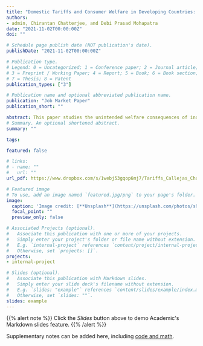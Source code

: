 ```yaml
---
title: "Domestic Tariffs and Consumer Welfare in Developing Countries: Evidence from India"
authors:
- admin, Chirantan Chatterjee, and Debi Prasad Mohapatra
date: "2021-11-02T00:00:00Z"
doi: ""

# Schedule page publish date (NOT publication's date).
publishDate: "2021-11-02T00:00:00Z"

# Publication type.
# Legend: 0 = Uncategorized; 1 = Conference paper; 2 = Journal article;
# 3 = Preprint / Working Paper; 4 = Report; 5 = Book; 6 = Book section;
# 7 = Thesis; 8 = Patent
publication_types: ["3"]

# Publication name and optional abbreviated publication name.
publication: "Job Market Paper"
publication_short: ""

abstract: This paper studies the unintended welfare consequences of industrial policies designed to encourage domestic production in the context of developing countries. We explore the case of the Indian mobile handset industry, where the Indian government proposed new tariffs on imported ready-to-use mobile handsets and handset components in 2017 to encourage domestic mobile phone production, which was later stalled. We develop and estimate a structural model of India’s mobile phone handset industry by allowing firms to endogenously decide supply chain alternatives, product sets, and prices. Our counterfactual simulations suggest that the continuation of the proposed policy would have resulted in firms lowering investments in the supply chain within India, defeating the policy’s goal. Additionally, the exit of products from the market and price increase due to lower competition would lead to a drop in consumer surplus.
# Summary. An optional shortened abstract.
summary: ""

tags:

featured: false

# links:
# - name: ""
#   url: ""
url_pdf: https://www.dropbox.com/s/1webj53gqop6mj7/Tariffs_Callejas_Chatterjee_Mohapatra.pdf?dl=0

# Featured image
# To use, add an image named `featured.jpg/png` to your page's folder. 
image:
  caption: 'Image credit: [**Unsplash**](https://unsplash.com/photos/s9CC2SKySJM)'
  focal_point: ""
  preview_only: false

# Associated Projects (optional).
#   Associate this publication with one or more of your projects.
#   Simply enter your project's folder or file name without extension.
#   E.g. `internal-project` references `content/project/internal-project/index.md`.
#   Otherwise, set `projects: []`.
projects:
- internal-project

# Slides (optional).
#   Associate this publication with Markdown slides.
#   Simply enter your slide deck's filename without extension.
#   E.g. `slides: "example"` references `content/slides/example/index.md`.
#   Otherwise, set `slides: ""`.
slides: example
---
```


{{% alert note %}}
Click the *Slides* button above to demo Academic's Markdown slides feature.
{{% /alert %}}

Supplementary notes can be added here, including [code and math](https://sourcethemes.com/academic/docs/writing-markdown-latex/).
